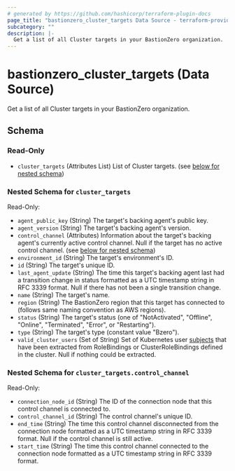 ```yaml
---
# generated by https://github.com/hashicorp/terraform-plugin-docs
page_title: "bastionzero_cluster_targets Data Source - terraform-provider-bastionzero"
subcategory: ""
description: |-
  Get a list of all Cluster targets in your BastionZero organization.
---
```


# bastionzero_cluster_targets (Data Source)

Get a list of all Cluster targets in your BastionZero organization.



<!-- schema generated by tfplugindocs -->
## Schema

### Read-Only

- `cluster_targets` (Attributes List) List of Cluster targets. (see [below for nested schema](#nestedatt--cluster_targets))

<a id="nestedatt--cluster_targets"></a>
### Nested Schema for `cluster_targets`

Read-Only:

- `agent_public_key` (String) The target's backing agent's public key.
- `agent_version` (String) The target's backing agent's version.
- `control_channel` (Attributes) Information about the target's backing agent's currently active control channel. Null if the target has no active control channel. (see [below for nested schema](#nestedatt--cluster_targets--control_channel))
- `environment_id` (String) The target's environment's ID.
- `id` (String) The target's unique ID.
- `last_agent_update` (String) The time this target's backing agent last had a transition change in status formatted as a UTC timestamp string in RFC 3339 format. Null if there has not been a single transition change.
- `name` (String) The target's name.
- `region` (String) The BastionZero region that this target has connected to (follows same naming convention as AWS regions).
- `status` (String) The target's status (one of "NotActivated", "Offline", "Online", "Terminated", "Error", or "Restarting").
- `type` (String) The target's type (constant value "Bzero").
- `valid_cluster_users` (Set of String) Set of Kubernetes user [subjects](https://kubernetes.io/docs/reference/access-authn-authz/rbac/#referring-to-subjects) that have been extracted from RoleBindings or ClusterRoleBindings defined in the cluster. Null if nothing could be extracted.

<a id="nestedatt--cluster_targets--control_channel"></a>
### Nested Schema for `cluster_targets.control_channel`

Read-Only:

- `connection_node_id` (String) The ID of the connection node that this control channel is connected to.
- `control_channel_id` (String) The control channel's unique ID.
- `end_time` (String) The time this control channel disconnected from the connection node formatted as a UTC timestamp string in RFC 3339 format. Null if the control channel is still active.
- `start_time` (String) The time this control channel connected to the connection node formatted as a UTC timestamp string in RFC 3339 format.


